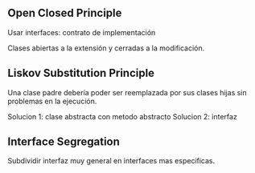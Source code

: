 ## Open Closed Principle

Usar interfaces: contrato de implementación

Clases abiertas a la extensión y cerradas a la modificación.

## Liskov Substitution Principle

Una clase padre debería poder ser reemplazada por sus clases hijas sin problemas en la ejecución.

Solucion 1: clase abstracta con metodo abstracto
Solucion 2: interfaz

## Interface Segregation

Subdividir interfaz muy general en interfaces mas especificas.